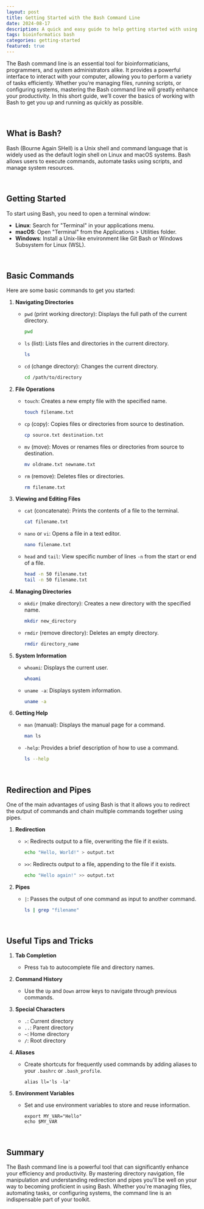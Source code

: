 ```yaml
---
layout: post
title: Getting Started with the Bash Command Line
date: 2024-08-17
description: A quick and easy guide to help getting started with using the command line.
tags: bioinformatics bash
categories: getting-started
featured: true
---
```


The Bash command line is an essential tool for bioinformaticians, programmers, and system administrators alike. It provides a powerful interface to interact with your computer, allowing you to perform a variety of tasks efficiently. Whether you’re managing files, running scripts, or configuring systems, mastering the Bash command line will greatly enhance your productivity. In this short guide, we’ll cover the basics of working with Bash to get you up and running as quickly as possible.

<br>

## What is Bash?

Bash (Bourne Again SHell) is a Unix shell and command language that is widely used as the default login shell on Linux and macOS systems. Bash allows users to execute commands, automate tasks using scripts, and manage system resources.

<br>

## Getting Started

To start using Bash, you need to open a terminal window:

- **Linux**: Search for "Terminal" in your applications menu.
- **macOS**: Open "Terminal" from the Applications > Utilities folder.
- **Windows**: Install a Unix-like environment like Git Bash or Windows Subsystem for Linux (WSL).

<br>

## Basic Commands

Here are some basic commands to get you started:

1. **Navigating Directories**
    - `pwd` (print working directory): Displays the full path of the current directory.
        
        ```bash
        pwd
        ```
        
    - `ls` (list): Lists files and directories in the current directory.
        
        ```bash
        ls
        ```
        
    - `cd` (change directory): Changes the current directory.
        
        ```bash
        cd /path/to/directory
        ```
        
2. **File Operations**
    - `touch`: Creates a new empty file with the specified name.
        
        ```bash
        touch filename.txt
        ```
        
    - `cp` (copy): Copies files or directories from source to destination.
        
        ```bash
        cp source.txt destination.txt
        ```
        
    - `mv` (move): Moves or renames files or directories from source to destination.
        
        ```bash
        mv oldname.txt newname.txt
        ```
        
    - `rm` (remove): Deletes files or directories.
        
        ```bash
        rm filename.txt
        ```
        
3. **Viewing and Editing Files**
    - `cat` (concatenate): Prints the contents of a file to the terminal.
        
        ```bash
        cat filename.txt
        ```
        
    - `nano` or `vi`: Opens a file in a text editor.
        
        ```bash
        nano filename.txt
        ```
        
    - `head` and `tail`: View specific number of lines `-n` from the start or end of a file.
        
        ```bash
        head -n 50 filename.txt
        tail -n 50 filename.txt
        ```
        
4. **Managing Directories**
    - `mkdir` (make directory): Creates a new directory with the specified name.
        
        ```bash
        mkdir new_directory
        ```
        
    - `rmdir` (remove directory): Deletes an empty directory.
        
        ```bash
        rmdir directory_name
        ```
        
5. **System Information**
    - `whoami`: Displays the current user.
        
        ```bash
        whoami
        ```
        
    - `uname -a`: Displays system information.
        
        ```bash
        uname -a
        ```
        
6. **Getting Help**
    - `man` (manual): Displays the manual page for a command.
        
        ```bash
        man ls
        ```
        
    - `-help`: Provides a brief description of how to use a command.
        
        ```bash
        ls --help
        ```
        

<br>

## Redirection and Pipes

One of the main advantages of using Bash is that it allows you to redirect the output of commands and chain multiple commands together using pipes.

1. **Redirection**
    - `>`: Redirects output to a file, overwriting the file if it exists.
        
        ```bash
        echo "Hello, World!" > output.txt
        ```
        
    - `>>`: Redirects output to a file, appending to the file if it exists.
        
        ```bash
        echo "Hello again!" >> output.txt
        ```
        
2. **Pipes**
    - `|`: Passes the output of one command as input to another command.
        
        ```bash
        ls | grep "filename"
        ```
        

<br>

## Useful Tips and Tricks

1. **Tab Completion**
    - Press `Tab` to autocomplete file and directory names.
2. **Command History**
    - Use the `Up` and `Down` arrow keys to navigate through previous commands.
3. **Special Characters**
    - `.`: Current directory
    - `..`: Parent directory
    - `~`: Home directory
    - `/`: Root directory
4. **Aliases**
    - Create shortcuts for frequently used commands by adding aliases to your `.bashrc` or `.bash_profile`.
        
        ```
        alias ll='ls -la'
        ```
        
5. **Environment Variables**
    - Set and use environment variables to store and reuse information.
        
        ```
        export MY_VAR="Hello"
        echo $MY_VAR
        ```
        

<br>

## Summary

The Bash command line is a powerful tool that can significantly enhance your efficiency and productivity. By mastering directory navigation, file manipulation and understanding redirection and pipes you'll be well on your way to becoming proficient in using Bash. Whether you're managing files, automating tasks, or configuring systems, the command line is an indispensable part of your toolkit.